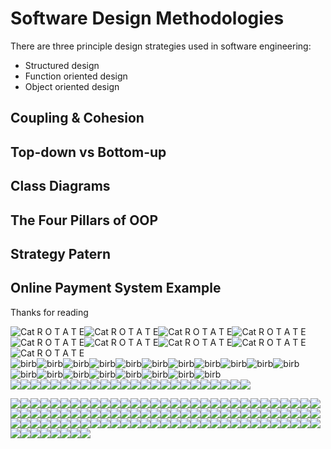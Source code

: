 # Software Design Methodologies

There are three principle design strategies used in software engineering:

* Structured design
* Function oriented design
* Object oriented design


## Coupling & Cohesion

## Top-down vs Bottom-up

## Class Diagrams

## The Four Pillars of OOP

## Strategy Patern

## Online Payment System Example

Thanks for reading 

![Cat R O T A T E](https://emoji.slack-edge.com/T036NTMRPCK/cat-roomba-exceptionally-fast/5b76d656194fcf3b.gif)![Cat R O T A T E](https://emoji.slack-edge.com/T036NTMRPCK/cat-roomba-exceptionally-fast/5b76d656194fcf3b.gif)![Cat R O T A T E](https://emoji.slack-edge.com/T036NTMRPCK/cat-roomba-exceptionally-fast/5b76d656194fcf3b.gif)![Cat R O T A T E](https://emoji.slack-edge.com/T036NTMRPCK/cat-roomba-exceptionally-fast/5b76d656194fcf3b.gif)![Cat R O T A T E](https://emoji.slack-edge.com/T036NTMRPCK/cat-roomba-exceptionally-fast/5b76d656194fcf3b.gif)![Cat R O T A T E](https://emoji.slack-edge.com/T036NTMRPCK/cat-roomba-exceptionally-fast/5b76d656194fcf3b.gif)![Cat R O T A T E](https://emoji.slack-edge.com/T036NTMRPCK/cat-roomba-exceptionally-fast/5b76d656194fcf3b.gif)![Cat R O T A T E](https://emoji.slack-edge.com/T036NTMRPCK/cat-roomba-exceptionally-fast/5b76d656194fcf3b.gif)![Cat R O T A T E](https://emoji.slack-edge.com/T036NTMRPCK/cat-roomba-exceptionally-fast/5b76d656194fcf3b.gif)\
![birb](https://emoji.slack-edge.com/T036NTMRPCK/conga_parrot/29f4049c468be004.gif)![birb](https://emoji.slack-edge.com/T036NTMRPCK/conga_parrot/29f4049c468be004.gif)![birb](https://emoji.slack-edge.com/T036NTMRPCK/conga_parrot/29f4049c468be004.gif)![birb](https://emoji.slack-edge.com/T036NTMRPCK/conga_parrot/29f4049c468be004.gif)![birb](https://emoji.slack-edge.com/T036NTMRPCK/conga_parrot/29f4049c468be004.gif)![birb](https://emoji.slack-edge.com/T036NTMRPCK/conga_parrot/29f4049c468be004.gif)![birb](https://emoji.slack-edge.com/T036NTMRPCK/conga_parrot/29f4049c468be004.gif)![birb](https://emoji.slack-edge.com/T036NTMRPCK/conga_parrot/29f4049c468be004.gif)![birb](https://emoji.slack-edge.com/T036NTMRPCK/conga_parrot/29f4049c468be004.gif)![birb](https://emoji.slack-edge.com/T036NTMRPCK/conga_parrot/29f4049c468be004.gif)![birb](https://emoji.slack-edge.com/T036NTMRPCK/conga_parrot/29f4049c468be004.gif)![birb](https://emoji.slack-edge.com/T036NTMRPCK/conga_parrot/29f4049c468be004.gif)![birb](https://emoji.slack-edge.com/T036NTMRPCK/conga_parrot/29f4049c468be004.gif)![birb](https://emoji.slack-edge.com/T036NTMRPCK/conga_parrot/29f4049c468be004.gif)![birb](https://emoji.slack-edge.com/T036NTMRPCK/conga_parrot/29f4049c468be004.gif)![birb](https://emoji.slack-edge.com/T036NTMRPCK/conga_parrot/29f4049c468be004.gif)![birb](https://emoji.slack-edge.com/T036NTMRPCK/conga_parrot/29f4049c468be004.gif)![birb](https://emoji.slack-edge.com/T036NTMRPCK/conga_parrot/29f4049c468be004.gif)![birb](https://emoji.slack-edge.com/T036NTMRPCK/conga_parrot/29f4049c468be004.gif)
\
![](https://emoji.slack-edge.com/T036NTMRPCK/baby-yoda/9c7e10a74ab26054.gif)![](https://emoji.slack-edge.com/T036NTMRPCK/baby-yoda/9c7e10a74ab26054.gif)![](https://emoji.slack-edge.com/T036NTMRPCK/baby-yoda/9c7e10a74ab26054.gif)![](https://emoji.slack-edge.com/T036NTMRPCK/baby-yoda/9c7e10a74ab26054.gif)![](https://emoji.slack-edge.com/T036NTMRPCK/baby-yoda/9c7e10a74ab26054.gif)![](https://emoji.slack-edge.com/T036NTMRPCK/baby-yoda/9c7e10a74ab26054.gif)![](https://emoji.slack-edge.com/T036NTMRPCK/baby-yoda/9c7e10a74ab26054.gif)![](https://emoji.slack-edge.com/T036NTMRPCK/baby-yoda/9c7e10a74ab26054.gif)![](https://emoji.slack-edge.com/T036NTMRPCK/baby-yoda/9c7e10a74ab26054.gif)![](https://emoji.slack-edge.com/T036NTMRPCK/baby-yoda/9c7e10a74ab26054.gif)![](https://emoji.slack-edge.com/T036NTMRPCK/baby-yoda/9c7e10a74ab26054.gif)![](https://emoji.slack-edge.com/T036NTMRPCK/baby-yoda/9c7e10a74ab26054.gif)![](https://emoji.slack-edge.com/T036NTMRPCK/baby-yoda/9c7e10a74ab26054.gif)![](https://emoji.slack-edge.com/T036NTMRPCK/baby-yoda/9c7e10a74ab26054.gif)![](https://emoji.slack-edge.com/T036NTMRPCK/baby-yoda/9c7e10a74ab26054.gif)![](https://emoji.slack-edge.com/T036NTMRPCK/baby-yoda/9c7e10a74ab26054.gif)![](https://emoji.slack-edge.com/T036NTMRPCK/baby-yoda/9c7e10a74ab26054.gif)![](https://emoji.slack-edge.com/T036NTMRPCK/baby-yoda/9c7e10a74ab26054.gif)![](https://emoji.slack-edge.com/T036NTMRPCK/baby-yoda/9c7e10a74ab26054.gif)![](https://emoji.slack-edge.com/T036NTMRPCK/baby-yoda/9c7e10a74ab26054.gif)![](https://emoji.slack-edge.com/T036NTMRPCK/baby-yoda/9c7e10a74ab26054.gif)![](https://emoji.slack-edge.com/T036NTMRPCK/baby-yoda/9c7e10a74ab26054.gif)![](https://emoji.slack-edge.com/T036NTMRPCK/baby-yoda/9c7e10a74ab26054.gif)![](https://emoji.slack-edge.com/T036NTMRPCK/baby-yoda/9c7e10a74ab26054.gif)

![](https://emoji.slack-edge.com/T036NTMRPCK/elmofire/c9236be17a287929.gif)![](https://emoji.slack-edge.com/T036NTMRPCK/elmofire/c9236be17a287929.gif)![](https://emoji.slack-edge.com/T036NTMRPCK/elmofire/c9236be17a287929.gif)![](https://emoji.slack-edge.com/T036NTMRPCK/elmofire/c9236be17a287929.gif)![](https://emoji.slack-edge.com/T036NTMRPCK/elmofire/c9236be17a287929.gif)![](https://emoji.slack-edge.com/T036NTMRPCK/elmofire/c9236be17a287929.gif)![](https://emoji.slack-edge.com/T036NTMRPCK/elmofire/c9236be17a287929.gif)![](https://emoji.slack-edge.com/T036NTMRPCK/elmofire/c9236be17a287929.gif)![](https://emoji.slack-edge.com/T036NTMRPCK/elmofire/c9236be17a287929.gif)![](https://emoji.slack-edge.com/T036NTMRPCK/elmofire/c9236be17a287929.gif)![](https://emoji.slack-edge.com/T036NTMRPCK/elmofire/c9236be17a287929.gif)![](https://emoji.slack-edge.com/T036NTMRPCK/elmofire/c9236be17a287929.gif)![](https://emoji.slack-edge.com/T036NTMRPCK/elmofire/c9236be17a287929.gif)![](https://emoji.slack-edge.com/T036NTMRPCK/elmofire/c9236be17a287929.gif)![](https://emoji.slack-edge.com/T036NTMRPCK/elmofire/c9236be17a287929.gif)![](https://emoji.slack-edge.com/T036NTMRPCK/elmofire/c9236be17a287929.gif)![](https://emoji.slack-edge.com/T036NTMRPCK/elmofire/c9236be17a287929.gif)![](https://emoji.slack-edge.com/T036NTMRPCK/elmofire/c9236be17a287929.gif)![](https://emoji.slack-edge.com/T036NTMRPCK/elmofire/c9236be17a287929.gif)![](https://emoji.slack-edge.com/T036NTMRPCK/elmofire/c9236be17a287929.gif)![](https://emoji.slack-edge.com/T036NTMRPCK/elmofire/c9236be17a287929.gif)![](https://emoji.slack-edge.com/T036NTMRPCK/elmofire/c9236be17a287929.gif)![](https://emoji.slack-edge.com/T036NTMRPCK/elmofire/c9236be17a287929.gif)![](https://emoji.slack-edge.com/T036NTMRPCK/elmofire/c9236be17a287929.gif)![](https://emoji.slack-edge.com/T036NTMRPCK/elmofire/c9236be17a287929.gif)![](https://emoji.slack-edge.com/T036NTMRPCK/elmofire/c9236be17a287929.gif)![](https://emoji.slack-edge.com/T036NTMRPCK/elmofire/c9236be17a287929.gif)![](https://emoji.slack-edge.com/T036NTMRPCK/elmofire/c9236be17a287929.gif)![](https://emoji.slack-edge.com/T036NTMRPCK/elmofire/c9236be17a287929.gif)![](https://emoji.slack-edge.com/T036NTMRPCK/elmofire/c9236be17a287929.gif)![](https://emoji.slack-edge.com/T036NTMRPCK/elmofire/c9236be17a287929.gif)![](https://emoji.slack-edge.com/T036NTMRPCK/elmofire/c9236be17a287929.gif)![](https://emoji.slack-edge.com/T036NTMRPCK/elmofire/c9236be17a287929.gif)![](https://emoji.slack-edge.com/T036NTMRPCK/elmofire/c9236be17a287929.gif)![](https://emoji.slack-edge.com/T036NTMRPCK/elmofire/c9236be17a287929.gif)![](https://emoji.slack-edge.com/T036NTMRPCK/elmofire/c9236be17a287929.gif)![](https://emoji.slack-edge.com/T036NTMRPCK/elmofire/c9236be17a287929.gif)![](https://emoji.slack-edge.com/T036NTMRPCK/elmofire/c9236be17a287929.gif)![](https://emoji.slack-edge.com/T036NTMRPCK/elmofire/c9236be17a287929.gif)![](https://emoji.slack-edge.com/T036NTMRPCK/elmofire/c9236be17a287929.gif)![](https://emoji.slack-edge.com/T036NTMRPCK/elmofire/c9236be17a287929.gif)![](https://emoji.slack-edge.com/T036NTMRPCK/elmofire/c9236be17a287929.gif)![](https://emoji.slack-edge.com/T036NTMRPCK/elmofire/c9236be17a287929.gif)![](https://emoji.slack-edge.com/T036NTMRPCK/elmofire/c9236be17a287929.gif)![](https://emoji.slack-edge.com/T036NTMRPCK/elmofire/c9236be17a287929.gif)![](https://emoji.slack-edge.com/T036NTMRPCK/elmofire/c9236be17a287929.gif)![](https://emoji.slack-edge.com/T036NTMRPCK/elmofire/c9236be17a287929.gif)![](https://emoji.slack-edge.com/T036NTMRPCK/elmofire/c9236be17a287929.gif)![](https://emoji.slack-edge.com/T036NTMRPCK/elmofire/c9236be17a287929.gif)![](https://emoji.slack-edge.com/T036NTMRPCK/elmofire/c9236be17a287929.gif)![](https://emoji.slack-edge.com/T036NTMRPCK/elmofire/c9236be17a287929.gif)![](https://emoji.slack-edge.com/T036NTMRPCK/elmofire/c9236be17a287929.gif)![](https://emoji.slack-edge.com/T036NTMRPCK/elmofire/c9236be17a287929.gif)![](https://emoji.slack-edge.com/T036NTMRPCK/elmofire/c9236be17a287929.gif)![](https://emoji.slack-edge.com/T036NTMRPCK/elmofire/c9236be17a287929.gif)![](https://emoji.slack-edge.com/T036NTMRPCK/elmofire/c9236be17a287929.gif)![](https://emoji.slack-edge.com/T036NTMRPCK/elmofire/c9236be17a287929.gif)![](https://emoji.slack-edge.com/T036NTMRPCK/elmofire/c9236be17a287929.gif)![](https://emoji.slack-edge.com/T036NTMRPCK/elmofire/c9236be17a287929.gif)![](https://emoji.slack-edge.com/T036NTMRPCK/elmofire/c9236be17a287929.gif)![](https://emoji.slack-edge.com/T036NTMRPCK/elmofire/c9236be17a287929.gif)![](https://emoji.slack-edge.com/T036NTMRPCK/elmofire/c9236be17a287929.gif)![](https://emoji.slack-edge.com/T036NTMRPCK/elmofire/c9236be17a287929.gif)![](https://emoji.slack-edge.com/T036NTMRPCK/elmofire/c9236be17a287929.gif)![](https://emoji.slack-edge.com/T036NTMRPCK/elmofire/c9236be17a287929.gif)![](https://emoji.slack-edge.com/T036NTMRPCK/elmofire/c9236be17a287929.gif)![](https://emoji.slack-edge.com/T036NTMRPCK/elmofire/c9236be17a287929.gif)![](https://emoji.slack-edge.com/T036NTMRPCK/elmofire/c9236be17a287929.gif)![](https://emoji.slack-edge.com/T036NTMRPCK/elmofire/c9236be17a287929.gif)![](https://emoji.slack-edge.com/T036NTMRPCK/elmofire/c9236be17a287929.gif)![](https://emoji.slack-edge.com/T036NTMRPCK/elmofire/c9236be17a287929.gif)![](https://emoji.slack-edge.com/T036NTMRPCK/elmofire/c9236be17a287929.gif)![](https://emoji.slack-edge.com/T036NTMRPCK/elmofire/c9236be17a287929.gif)![](https://emoji.slack-edge.com/T036NTMRPCK/elmofire/c9236be17a287929.gif)![](https://emoji.slack-edge.com/T036NTMRPCK/elmofire/c9236be17a287929.gif)![](https://emoji.slack-edge.com/T036NTMRPCK/elmofire/c9236be17a287929.gif)![](https://emoji.slack-edge.com/T036NTMRPCK/elmofire/c9236be17a287929.gif)![](https://emoji.slack-edge.com/T036NTMRPCK/elmofire/c9236be17a287929.gif)![](https://emoji.slack-edge.com/T036NTMRPCK/elmofire/c9236be17a287929.gif)![](https://emoji.slack-edge.com/T036NTMRPCK/elmofire/c9236be17a287929.gif)![](https://emoji.slack-edge.com/T036NTMRPCK/elmofire/c9236be17a287929.gif)![](https://emoji.slack-edge.com/T036NTMRPCK/elmofire/c9236be17a287929.gif)![](https://emoji.slack-edge.com/T036NTMRPCK/elmofire/c9236be17a287929.gif)![](https://emoji.slack-edge.com/T036NTMRPCK/elmofire/c9236be17a287929.gif)![](https://emoji.slack-edge.com/T036NTMRPCK/elmofire/c9236be17a287929.gif)![](https://emoji.slack-edge.com/T036NTMRPCK/elmofire/c9236be17a287929.gif)![](https://emoji.slack-edge.com/T036NTMRPCK/elmofire/c9236be17a287929.gif)![](https://emoji.slack-edge.com/T036NTMRPCK/elmofire/c9236be17a287929.gif)![](https://emoji.slack-edge.com/T036NTMRPCK/elmofire/c9236be17a287929.gif)![](https://emoji.slack-edge.com/T036NTMRPCK/elmofire/c9236be17a287929.gif)![](https://emoji.slack-edge.com/T036NTMRPCK/elmofire/c9236be17a287929.gif)![](https://emoji.slack-edge.com/T036NTMRPCK/elmofire/c9236be17a287929.gif)![](https://emoji.slack-edge.com/T036NTMRPCK/elmofire/c9236be17a287929.gif)![](https://emoji.slack-edge.com/T036NTMRPCK/elmofire/c9236be17a287929.gif)![](https://emoji.slack-edge.com/T036NTMRPCK/elmofire/c9236be17a287929.gif)![](https://emoji.slack-edge.com/T036NTMRPCK/elmofire/c9236be17a287929.gif)![](https://emoji.slack-edge.com/T036NTMRPCK/elmofire/c9236be17a287929.gif)![](https://emoji.slack-edge.com/T036NTMRPCK/elmofire/c9236be17a287929.gif)![](https://emoji.slack-edge.com/T036NTMRPCK/elmofire/c9236be17a287929.gif)![](https://emoji.slack-edge.com/T036NTMRPCK/elmofire/c9236be17a287929.gif)![](https://emoji.slack-edge.com/T036NTMRPCK/elmofire/c9236be17a287929.gif)